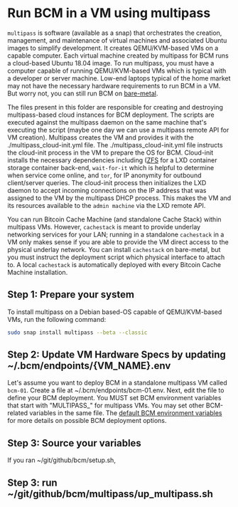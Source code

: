 # Run BCM in a VM using multipass

`multipass` is software (available as a snap) that orchestrates the creation, management, and maintenance of virtual machines and associated Ubuntu images to simplify development. It creates QEMU/KVM-based VMs on a capable computer. Each virtual machine created by multipass for BCM runs a cloud-based Ubuntu 18.04 image. To run multipass, you must have a computer capable of running QEMU/KVM-based VMs which is typical with a developer or server machine. Low-end laptops typical of the home market may not have the necessary hardware requirements to run BCM in a VM. But worry not, you can still run BCM on [bare-metal](./lxd/README.md).

The files present in this folder are responsible for creating and destroying multipass-based cloud instances for BCM deployment. The scripts are executed against the multipass daemon on the same machine that's executing the script (maybe one day we can use a multipass remote API for VM creation). Multipass creates the VM and provides it with the ./multipass_cloud-init.yml file. The ./multipass_cloud-init.yml file instructs the cloud-init process in the VM to prepare the OS for BCM. Cloud-init installs the necessary dependencies including ([ZFS](https://en.wikipedia.org/wiki/ZFS) for a LXD container storage container back-end, `wait-for-it` which is helpful to determine when service come online, and `tor`, for IP anonymity for outbound client/server queries. The cloud-init process then initializes the LXD daemon to accept incoming connections on the IP address that was assigned to the VM by the multipass DHCP process. This makes the VM and its resources available to the `admin machine` via the LXD remote API.

You can run Bitcoin Cache Machine (and standalone Cache Stack) within multipass VMs. However, `cachestack` is meant to provide underlay networking services for your LAN; running in a standalone `cachestack` in a VM only makes sense if you are able to provide the VM direct access to the physical underlay network. You can install `cachestack` on bare-metal, but you must instruct the deployment script which physical interface to attach to. A local `cachestack` is automatically deployed with every Bitcoin Cache Machine installation.

## Step 1: Prepare your system

To install multipass on a Debian based-OS capable of QEMU/KVM-based VMs, run the following command:

```bash
sudo snap install multipass --beta --classic
```

## Step 2: Update VM Hardware Specs by updating ~/.bcm/endpoints/{VM_NAME}.env

Let's assume you want to deploy BCM in a standalone multipass VM called `bcm-01`. Create a file at ~/.bcm/endpoints/bcm-01.env. Next, edit the file to define your BCM deployment. You MUST set BCM environment variables that start with "MULTIPASS_" for multipass VMs. You may set other BCM-related variables in the same file. The [default BCM environment variables](../resources/defaults.env) for more details on possible BCM deployment options.

## Step 3: Source your variables

If you ran ~/git/github/bcm/setup.sh, 

## Step 3: run ~/git/github/bcm/multipass/up_multipass.sh